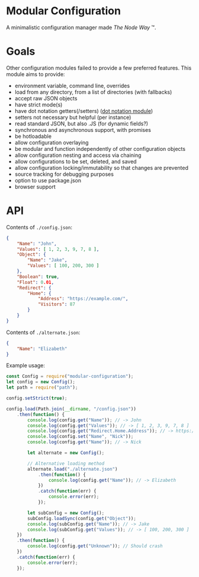 Modular Configuration
=====================

A minimalistic configuration manager made _The Node Way_ ™.

# Goals

Other configuration modules failed to provide a few preferred features. This module aims to provide:

- environment variable, command line, overrides
- load from any directory, from a list of directories (with fallbacks)
- accept raw JSON objects
- have strict mode(s)
- have dot notation getters(/setters) ([dot notation module](https://www.npmjs.com/package/dot-prop))
- setters not necessary but helpful (per instance)
- read standard JSON, but also .JS (for dynamic fields?)
- synchronous and asynchronous support, with promises
- be hotloadable
- allow configuration overlaying
- be modular and function independently of other configuration objects
- allow configuration nesting and access via chaining
- allow configurations to be set, deleted, and saved
- allow configuration locking/immutability so that changes are prevented
- source tracking for debugging purposes
- option to use package.json
- browser support

# API

Contents of `./config.json`:
```json
{
    "Name": "John",
    "Values": [ 1, 2, 3, 9, 7, 8 ],
    "Object": {
        "Name": "Jake",
        "Values": [ 100, 200, 300 ]
    },
    "Boolean": true,
    "Float": 0.01,
    "Redirect": {
        "Home": {
            "Address": "https://example.com/",
            "Visitors": 87
        }
    }
}
```

Contents of `./alternate.json`:
```json
{
    "Name": "Elizabeth"
}
```

Example usage:
```javascript
const Config = require("modular-configuration");
let config = new Config();
let path = require("path");

config.setStrict(true);

config.load(Path.join(__dirname, "/config.json"))
    .then(function() {
        console.log(config.get("Name")); // -> John
        console.log(config.get("Values")); // -> [ 1, 2, 3, 9, 7, 8 ]
        console.log(config.get("Redirect.Home.Address")); // -> https://example.com/
        console.log(config.set("Name", "Nick"));
        console.log(config.get("Name")); // -> Nick

        let alternate = new Config();

        // Alternative loading method
        alternate.load("./alternate.json")
            .then(function() {
                console.log(config.get("Name")); // -> Elizabeth
            })
            .catch(function(err) {
                console.error(err);
            });

        let subConfig = new Config();
        subConfig.loadSync(config.get("Object"));
        console.log(subConfig.get("Name")); // -> Jake
        console.log(subConfig.get("Values")); // -> [ 100, 200, 300 ]
    })
    .then(function() {
        console.log(config.get("Unknown")); // Should crash
    })
    .catch(function(err) {
        console.error(err);
    });
```
